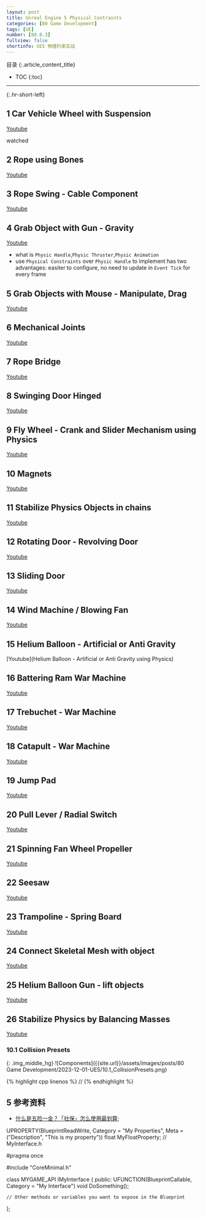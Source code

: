 ```yaml
---
layout: post
title: Unreal Engine 5 Physical Contraints
categories: [80 Game Development]
tags: [UE]
number: [80.0.3]
fullview: false
shortinfo: UE5 物理约束实战
---
```

目录
{:.article_content_title}


* TOC
{:toc}

---
{:.hr-short-left}


## 1 Car Vehicle Wheel with Suspension

[Youtube](https://www.youtube.com/watch?v=PWTCM6sZ6OE&list=PLEp7216xGGII6tRXPfxbPGPec1VWRWDSO)

watched

## 2 Rope using Bones

[Youtube](https://www.youtube.com/watch?v=hEMcr98cDJE&list=PLEp7216xGGII6tRXPfxbPGPec1VWRWDSO&index=3)

## 3 Rope Swing - Cable Component

[Youtube](https://www.youtube.com/watch?v=BT0jFArPtGM&list=PLEp7216xGGII6tRXPfxbPGPec1VWRWDSO&index=3)

## 4 Grab Object with Gun - Gravity

[Youtube](https://www.youtube.com/watch?v=irk5NAuFPMc&list=PLEp7216xGGII6tRXPfxbPGPec1VWRWDSO&index=4)

- what is `Physic Handle`,`Physic Thruster`,`Physic Animation`
- use `Physical Constraints` over `Physic Handle` to implement has two advantages: easiter to configure, no need to update in `Event Tick` for every frame

## 5 Grab Objects with Mouse - Manipulate, Drag

[Youtube](https://www.youtube.com/watch?v=XVND_jo-kNo&list=PLEp7216xGGII6tRXPfxbPGPec1VWRWDSO&index=5)

## 6 Mechanical Joints 

[Youtube](https://www.youtube.com/watch?v=bMEp9tAcisU&list=PLEp7216xGGII6tRXPfxbPGPec1VWRWDSO&index=6)

## 7 Rope Bridge

[Youtube](https://www.youtube.com/watch?v=PYJP09BENiQ&list=PLEp7216xGGII6tRXPfxbPGPec1VWRWDSO&index=7)

## 8 Swinging Door Hinged

[Youtube](https://www.youtube.com/watch?v=12rAYeEMc4E&list=PLEp7216xGGII6tRXPfxbPGPec1VWRWDSO&index=8)

## 9 Fly Wheel - Crank and Slider Mechanism using Physics

[Youtube](https://www.youtube.com/watch?v=61r5hHrKu10&list=PLEp7216xGGII6tRXPfxbPGPec1VWRWDSO&index=9)

## 10 Magnets

[Youtube](https://www.youtube.com/watch?v=--xR0aQ2rB0&list=PLEp7216xGGII6tRXPfxbPGPec1VWRWDSO&index=10)

## 11 Stabilize Physics Objects in chains

[Youtube](https://www.youtube.com/watch?v=Bdd3EaVWx2g&list=PLEp7216xGGII6tRXPfxbPGPec1VWRWDSO&index=11)

## 12 Rotating Door - Revolving Door

[Youtube](https://www.youtube.com/watch?v=YvQEXG8_VgA&list=PLEp7216xGGII6tRXPfxbPGPec1VWRWDSO&index=12)

## 13 Sliding Door

[Youtube](https://www.youtube.com/watch?v=W1dv_OKqhD4&list=PLEp7216xGGII6tRXPfxbPGPec1VWRWDSO&index=13)

## 14 Wind Machine / Blowing Fan

[Youtube](https://www.youtube.com/watch?v=J9lVADyd8ZQ&list=PLEp7216xGGII6tRXPfxbPGPec1VWRWDSO&index=14)


## 15 Helium Balloon - Artificial or Anti Gravity

[Youtube](Helium Balloon - Artificial or Anti Gravity using Physics)

## 16 Battering Ram War Machine

[Youtube](https://www.youtube.com/watch?v=1aaiM56O38I&list=PLEp7216xGGII6tRXPfxbPGPec1VWRWDSO&index=16)

## 17 Trebuchet - War Machine

[Youtube](https://www.youtube.com/watch?v=eYT4MYOF_1A&list=PLEp7216xGGII6tRXPfxbPGPec1VWRWDSO&index=17)

## 18 Catapult - War Machine

[Youtube](https://www.youtube.com/watch?v=-IAZuMaEeYA&list=PLEp7216xGGII6tRXPfxbPGPec1VWRWDSO&index=18)

## 19 Jump Pad

[Youtube](https://www.youtube.com/watch?v=AHZcFyHLGqQ&list=PLEp7216xGGII6tRXPfxbPGPec1VWRWDSO&index=19)

## 20 Pull Lever / Radial Switch

[Youtube](https://www.youtube.com/watch?v=pERvMrTh7Tw&list=PLEp7216xGGII6tRXPfxbPGPec1VWRWDSO&index=20)

## 21 Spinning Fan Wheel Propeller

[Youtube](https://www.youtube.com/watch?v=7mZ9XTLIFY0&list=PLEp7216xGGII6tRXPfxbPGPec1VWRWDSO&index=21)

## 22 Seesaw

[Youtube](https://www.youtube.com/watch?v=JGymDuq8nV0&list=PLEp7216xGGII6tRXPfxbPGPec1VWRWDSO&index=22)

## 23 Trampoline - Spring Board

[Youtube](https://www.youtube.com/watch?v=JGymDuq8nV0&list=PLEp7216xGGII6tRXPfxbPGPec1VWRWDSO&index=23)

## 24 Connect Skeletal Mesh with object

[Youtube](https://www.youtube.com/watch?v=uHV6VHzPqxM&list=PLEp7216xGGII6tRXPfxbPGPec1VWRWDSO&index=24)

## 25 Helium Balloon Gun - lift objects

[Youtube](https://www.youtube.com/watch?v=8qDEK4Uoj4E&list=PLEp7216xGGII6tRXPfxbPGPec1VWRWDSO&index=25)

## 26 Stabilize Physics by Balancing Masses

[Youtube](https://www.youtube.com/watch?v=UnVkALdd3k0&list=PLEp7216xGGII6tRXPfxbPGPec1VWRWDSO&index=26)


### 10.1 Collision Presets

{: .img_middle_hg}
![Components]({{site.url}}/assets/images/posts/80 Game Development/2023-12-01-UE5/10.1_CollisionPresets.png)

{% highlight cpp linenos %}
//
{% endhighlight %} 



## 5 参考资料 ##

- [什么是五险一金？「社保」怎么使用最划算](https://www.zhihu.com/question/24908926/answer/916890869);


UPROPERTY(BlueprintReadWrite, Category = "My Properties", Meta = ("Description", "This is my property"))
    float MyFloatProperty;
// MyInterface.h

#pragma once

#include "CoreMinimal.h"

class MYGAME_API IMyInterface {
public:
    UFUNCTION(BlueprintCallable, Category = "My Interface")
    void DoSomething();

    // Other methods or variables you want to expose in the Blueprint
};